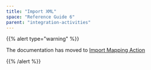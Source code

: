 ```yaml
---
title: "Import XML"
space: "Reference Guide 6"
parent: "integration-activities"
---
```



{{% alert type="warning" %}}

The documentation has moved to [Import Mapping Action](import-mapping-action)

{{% /alert %}}
